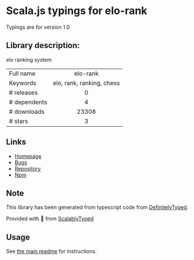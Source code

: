 
# Scala.js typings for elo-rank

Typings are for version 1.0

## Library description:
elo ranking system

|                    |                 |
| ------------------ | :-------------: |
| Full name          | elo-rank |
| Keywords           | elo, rank, ranking, chess |
| # releases         | 0 |
| # dependents       | 4 |
| # downloads        | 23308 |
| # stars            | 3 |

## Links
- [Homepage](https://github.com/dmamills/elo-rank#readme)
- [Bugs](https://github.com/dmamills/elo-rank/issues)
- [Repository](https://github.com/dmamills/elo-rank)
- [Npm](https://www.npmjs.com/package/elo-rank)
    


## Note
This library has been generated from typescript code from [DefinitelyTyped](https://definitelytyped.org).

Provided with :purple_heart: from [ScalablyTyped](https://github.com/oyvindberg/ScalablyTyped)

## Usage
See [the main readme](../../readme.md) for instructions.


